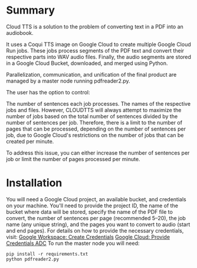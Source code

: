 # Summary
Cloud TTS is a solution to the problem of converting text in a PDF into an audiobook.

It uses a Coqui TTS image on Google Cloud to create multiple Google Cloud Run jobs. These jobs process segments of the PDF text and convert their respective parts into WAV audio files. Finally, the audio segments are stored in a Google Cloud Bucket, downloaded, and merged using Python.

Parallelization, communication, and unification of the final product are managed by a master node running pdfreader2.py.

The user has the option to control:

The number of sentences each job processes.
The names of the respective jobs and files.
However, CLOUDTTS will always attempt to maximize the number of jobs based on the total number of sentences divided by the number of sentences per job. Therefore, there is a limit to the number of pages that can be processed, depending on the number of sentences per job, due to Google Cloud's restrictions on the number of jobs that can be created per minute.

To address this issue, you can either increase the number of sentences per job or limit the number of pages processed per minute.

# Installation
You will need a Google Cloud project, an available bucket, and credentials on your machine. You'll need to provide the project ID, the name of the bucket where data will be stored, specify the name of the PDF file to convert, the number of sentences per page (recommended 5–20), the job name (any unique string), and the pages you want to convert to audio (start and end pages). For details on how to provide the necessary credentials, visit:
[Google Workspace: Create Credentials](https://developers.google.com/workspace/guides/create-credentials)
[Google Cloud: Provide Credentials ADC](https://cloud.google.com/docs/authentication)
To run the master node you will need:

```
pip install -r requirements.txt
python pdfreader2.py
```

